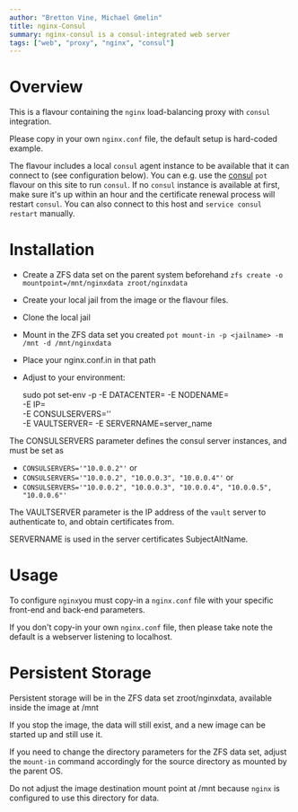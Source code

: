 ```yaml
---
author: "Bretton Vine, Michael Gmelin"
title: nginx-Consul 
summary: nginx-consul is a consul-integrated web server
tags: ["web", "proxy", "nginx", "consul"]
---
```


# Overview

This is a flavour containing the `nginx` load-balancing proxy with
`consul` integration.

Please copy in your own `nginx.conf` file, the default setup is
hard-coded example.

The flavour includes a local `consul` agent instance to be available that it
can connect to (see configuration below).  You can e.g.  use the
[consul](https://potluck.honeyguide.net/blog/consul/) `pot` flavour on this
site to run `consul`.  If no `consul` instance is available at first, make
sure it's up within an hour and the certificate renewal process will restart
`consul`.  You can also connect to this host and `service consul restart`
manually.

# Installation

* Create a ZFS data set on the parent system beforehand
  `zfs create -o mountpoint=/mnt/nginxdata zroot/nginxdata`
* Create your local jail from the image or the flavour files. 
* Clone the local jail
* Mount in the ZFS data set you created
  `pot mount-in -p <jailname> -m /mnt -d /mnt/nginxdata`
* Place your nginx.conf.in in that path
* Adjust to your environment:    

  sudo pot set-env -p <jailname> -E DATACENTER=<datacentername> -E NODENAME=<nodename> \
  -E IP=<IP address of this system> \
  -E CONSULSERVERS='<correctly formatted list of quoted IP addresses>' \
  -E VAULTSERVER=<IP address vault server> -E SERVERNAME=server_name


The CONSULSERVERS parameter defines the consul server instances, and must be
set as
* `CONSULSERVERS='"10.0.0.2"'` or
* `CONSULSERVERS='"10.0.0.2", "10.0.0.3", "10.0.0.4"'` or
* `CONSULSERVERS='"10.0.0.2", "10.0.0.3", "10.0.0.4", "10.0.0.5", "10.0.0.6"'`

The VAULTSERVER parameter is the IP address of the `vault` server to
authenticate to, and obtain certificates from.

SERVERNAME is used in the server certificates SubjectAltName.

# Usage

To configure `nginx`you must copy-in a `nginx.conf` file with your specific
front-end and back-end parameters.

If you don't copy-in your own `nginx.conf` file, then please take note the
default is a webserver listening to localhost.

# Persistent Storage
Persistent storage will be in the ZFS data set zroot/nginxdata, available
inside the image at /mnt

If you stop the image, the data will still exist, and a new image can be
started up and still use it.

If you need to change the directory parameters for the ZFS data set, adjust
the `mount-in` command accordingly for the source directory as mounted by
the parent OS.

Do not adjust the image destination mount point at /mnt because `nginx` is
configured to use this directory for data.

